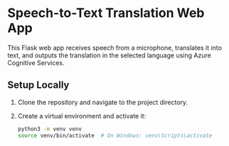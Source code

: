 
# Speech-to-Text Translation Web App

This Flask web app receives speech from a microphone, translates it into text, and outputs the translation in the selected language using Azure Cognitive Services.

## Setup Locally

1. Clone the repository and navigate to the project directory.
   
2. Create a virtual environment and activate it:
   ```bash
   python3 -m venv venv
   source venv/bin/activate  # On Windows: venv\Scripts\activate
